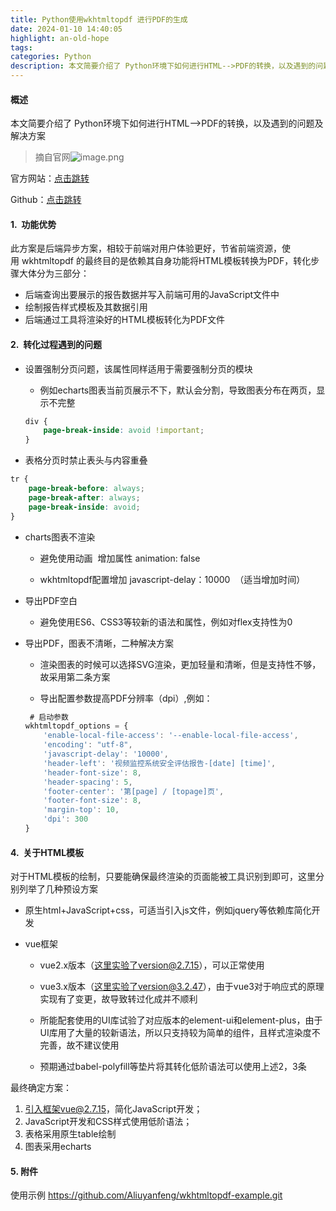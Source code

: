 ```yaml
---
title: Python使用wkhtmltopdf 进行PDF的生成
date: 2024-01-10 14:40:05
highlight: an-old-hope
tags: 
categories: Python
description: 本文简要介绍了 Python环境下如何进行HTML-->PDF的转换，以及遇到的问题及解决方案。
---
```

#### 概述

本文简要介绍了 Python环境下如何进行HTML-->PDF的转换，以及遇到的问题及解决方案

> 摘自官网![image.png](https://p3-juejin.byteimg.com/tos-cn-i-k3u1fbpfcp/700df87a573b4bbbaf3f4ddad7eee148~tplv-k3u1fbpfcp-jj-mark:0:0:0:0:q75.image#?w=1000&h=400&s=573622&e=png&b=f9f9f9)

官方网站：[点击跳转](https://wkhtmltopdf.org/)

Github：[点击跳转](https://github.com/wkhtmltopdf/wkhtmltopdf)
#### 1.  功能优势

此方案是后端异步方案，相较于前端对用户体验更好，节省前端资源，使用 wkhtmltopdf 的最终目的是依赖其自身功能将HTML模板转换为PDF，转化步骤大体分为三部分：
- 后端查询出要展示的报告数据并写入前端可用的JavaScript文件中
- 绘制报告样式模板及其数据引用
- 后端通过工具将渲染好的HTML模板转化为PDF文件

#### 2.  转化过程遇到的问题

- 设置强制分页问题，该属性同样适用于需要强制分页的模块

    - 例如echarts图表当前页展示不下，默认会分割，导致图表分布在两页，显示不完整

    ``` css
    div {
        page-break-inside: avoid !important;
    }
    ```

- 表格分页时禁止表头与内容重叠

``` css
tr {
    page-break-before: always;
    page-break-after: always;
    page-break-inside: avoid;
}
```

- charts图表不渲染

    - 避免使用动画  增加属性 animation: false

    - wkhtmltopdf配置增加 javascript-delay：10000  （适当增加时间）

- 导出PDF空白

    - 避免使用ES6、CSS3等较新的语法和属性，例如对flex支持性为0

- 导出PDF，图表不清晰，二种解决方案

    - 渲染图表的时候可以选择SVG渲染，更加轻量和清晰，但是支持性不够，故采用第二条方案

    - 导出配置参数提高PDF分辨率（dpi）,例如：

    ``` javascript
     # 启动参数
    wkhtmltopdf_options = {
        'enable-local-file-access': '--enable-local-file-access',
        'encoding': "utf-8",
        'javascript-delay': '10000',
        'header-left': '视频监控系统安全评估报告-[date] [time]',
        'header-font-size': 8,
        'header-spacing': 5,
        'footer-center': '第[page] / [topage]页',
        'footer-font-size': 8,
        'margin-top': 10,
        'dpi': 300
    }
    ```
    
 #### 4.  关于HTML模板

对于HTML模板的绘制，只要能确保最终渲染的页面能被工具识别到即可，这里分别列举了几种预设方案

- 原生html+JavaScript+css，可适当引入js文件，例如jquery等依赖库简化开发

- vue框架

    - vue2.x版本（这里实验了version@2.7.15），可以正常使用

    - vue3.x版本（这里实验了version@3.2.47），由于vue3对于响应式的原理实现有了变更，故导致转过化成并不顺利

    - 所能配套使用的UI库试验了对应版本的element-ui和element-plus，由于UI库用了大量的较新语法，所以只支持较为简单的组件，且样式渲染度不完善，故不建议使用

    - 预期通过babel-polyfill等垫片将其转化低阶语法可以使用上述2，3条

最终确定方案：

1. 引入框架vue@2.7.15，简化JavaScript开发；
2. JavaScript开发和CSS样式使用低阶语法；
3. 表格采用原生table绘制
4. 图表采用echarts

#### 5. 附件
使用示例
https://github.com/Aliuyanfeng/wkhtmltopdf-example.git

